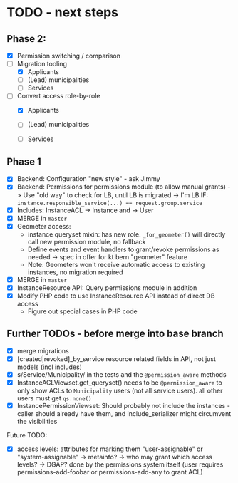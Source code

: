 # TODO - next steps

## Phase 2:

* [x] Permission switching / comparison
* [ ] Migration tooling
  - [x] Applicants
  - [ ] (Lead) municipalities
  - [ ] Services
* [ ] Convert access role-by-role
  - [x] Applicants
  - [ ] (Lead) municipalities
  - [ ] Services


## Phase 1

* [x] Backend: Configuration "new style" - ask Jimmy
* [x] Backend: Permissions for permissions module (to allow manual grants)
  -> Use "old way" to check for LB, until LB is migrated
  -> I'm LB IF: `instance.responsible_service(...) == request.group.service`
* [x] Includes: InstanceACL -> Instance and -> User
* [x]  MERGE in `master`
* [x] Geometer access:
  - instance queryset mixin: has new role. `_for_geometer()` will directly
    call new permission module, no fallback
  - Define events and event handlers to grant/revoke permissions as needed
    -> spec in offer for kt bern "geometer" feature
  - Note: Geometers won't receive automatic access to existing instances, no
    migration required
* [x] MERGE in `master`
* [x] InstanceResource API: Query permissions module in addition
* [x] Modify PHP code to use InstanceResource API instead of direct DB access
  * Figure out special cases in PHP code


## Further TODOs - before merge into base branch

* [x] merge migrations
* [x] [created|revoked]_by_service resource related fields in API, not just models (incl includes)
* [x] s/Service/Municipality/ in the tests and the `@permission_aware` methods
* [x] InstanceACLViewset.get_queryset() needs to be `@permission_aware`
      to only show ACLs to `Municipality` users (not all service users).
      all other users must get `qs.none()`
* [x] InstancePermissionViewset: Should probably not include the instances - caller
      should already have them, and include_serializer might circumvent the visibilities

Future TODO:

* [x] access levels: attributes for marking them "user-assignable" or "system-assignable"
      -> metainfo?
      -> who may grant which access levels? -> DGAP?
      done by the permissions system itself (user requires
      permissions-add-foobar or permissions-add-any to grant ACL)
